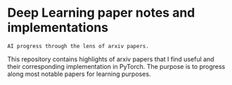# Deep Learning paper notes and implementations

    AI progress through the lens of arxiv papers.

This repository contains highlights of arxiv papers that I find useful and their corresponding implementation in PyTorch. The purpose is to progress along most notable papers for learning purposes. 
